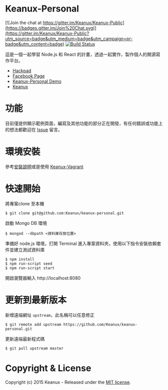 # Keanux-Personal

[![Join the chat at https://gitter.im/Keanux/Keanux-Public](https://badges.gitter.im/Join%20Chat.svg)](https://gitter.im/Keanux/Keanux-Public?utm_source=badge&utm_medium=badge&utm_campaign=pr-badge&utm_content=badge)
[![Build Status](https://travis-ci.org/Keanux/keanux-personal.svg?branch=master)](https://travis-ci.org/Keanux/keanux-personal)

這是一個一起學習 Node.js 和 React 的計畫，透過一起實作，製作個人的開源寫作平台。
  
- [Hackpad](https://keanux.hackpad.com/INTRO-rDTHFqtALl2)
- [Facebook Page](https://www.facebook.com/trykeanux)
- [Keanux-Personal Demo](http://keanux.com:8080)
- [Keanux](http://keanux.com)

# 功能

目前僅提供顯示範例頁面，編寫及其他功能的部分正在開發，有任何錯誤或功能上的想法都歡迎在 [Issue](https://github.com/Keanux/keanux-personal/issues) 留言。

# 環境安裝

參考[安裝說明](docs/setup.md)或是使用 [Keanux-Vagrant](https://github.com/Keanux/keanux-vagrant)

# 快速開始

將專案clone 至本機

```
$ git clone git@github.com:Keanux/keanux-personal.git
```

啟動 Mongo DB 環境

```
$ mongod --dbpath <資料庫存放位置>
```

準備好 node.js 環境，打開 Terminal 進入專案資料夾，使用以下指令安裝依賴套件並建立測試資料庫

```
$ npm install
$ npm run-script seed
$ npm run-script start
```

開啟瀏覽器輸入 http://localhost:8080

# 更新到最新版本

新增遠端網址 `upstream`，此名稱可以任意修正

```
$ git remote add upstream https://github.com/Keanux/keanux-personal.git
```

更新遠端最新程式碼

```
$ git pull upstream master
```

# Copyright & License

Copyright (c) 2015 Keanux - Released under the [MIT license](LICENSE).
